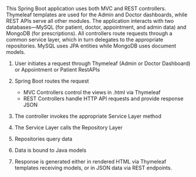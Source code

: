 This Spring Boot application uses both MVC and REST controllers. Thymeleaf templates are used for the Admin and Doctor dashboards, while REST APIs serve all other modules. The application interacts with two databases—MySQL (for patient, doctor, appointment, and admin data) and MongoDB (for prescriptions). All controllers route requests through a common service layer, which in turn delegates to the appropriate repositories. MySQL uses JPA entities while MongoDB uses document models.

1. User initiates a request through Thymeleaf (Admin or Doctor Dashboard) or Appointment or Patient RestAPIs

2. Spring Boot routes the request
   - MVC Controllers control the views in .html via Thymeleaf
   - REST Controllers handle HTTP API requests and provide response JSON

3. The controller invokes the appropriate Service Layer method  

4. The Service Layer calls the Repository Layer  

5. Repositories query data  

6. Data is bound to Java models  

7. Response is generated either in rendered HTML via Thymeleaf templates receiving models, or in JSON data via REST endpoints.